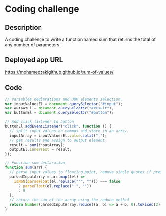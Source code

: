 # Coding challenge

## Description

A coding challenge to write a function named sum that returns the total of any number of parameters.

## Deployed app URL

https://mohamedzakigithub.github.io/sum-of-values/

## Code

```javascript
// Variables declarations and DOM elements selection.
var inputValuesEl = document.querySelector("#input");
var outputEl = document.querySelector("#result");
var buttonEl = document.querySelector("#button");

// Add click listener to button
buttonEl.addEventListener("click", function () {
  // split input values on commas and store in an array.
  inputArray = inputValuesEl.value.split(",");
  // get results and assign to output element
  result = sum(inputArray);
  outputEl.innerText = result;
});

// Function sum declaration
function sum(arr) {
  // parse input values to floating point, remove single quotes if present and check if value is a number
  parsedInputArray = arr.map((el) =>
    isNaN(parseFloat(el.replace("'", ""))) === false
      ? parseFloat(el.replace("'", ""))
      : 0
  );
  // return the sum of the array using the reduce method
  return Number(parsedInputArray.reduce((a, b) => a + b, 0).toFixed(2));
}
```
